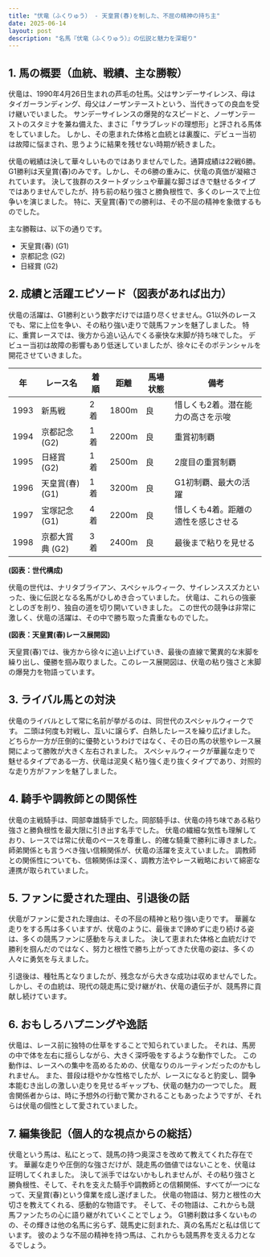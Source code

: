 ```yaml
---
title: "伏竜（ふくりゅう） - 天皇賞(春)を制した、不屈の精神の持ち主"
date: 2025-06-14
layout: post
description: "名馬『伏竜（ふくりゅう）』の伝説と魅力を深堀り"
---
```


## 1. 馬の概要（血統、戦績、主な勝鞍）

伏竜は、1990年4月26日生まれの芦毛の牡馬。父はサンデーサイレンス、母はタイガーランディング、母父はノーザンテーストという、当代きっての良血を受け継いでいました。  サンデーサイレンスの爆発的なスピードと、ノーザンテーストのスタミナを兼ね備えた、まさに「サラブレッドの理想形」と評される馬体をしていました。  しかし、その恵まれた体格と血統とは裏腹に、デビュー当初は故障に悩まされ、思うように結果を残せない時期が続きました。

伏竜の戦績は決して華々しいものではありませんでした。通算成績は22戦6勝。G1勝利は天皇賞(春)のみです。しかし、その6勝の重みに、伏竜の真価が凝縮されています。  決して抜群のスタートダッシュや華麗な脚さばきで魅せるタイプではありませんでしたが、持ち前の粘り強さと勝負根性で、多くのレースで上位争いを演じました。  特に、天皇賞(春)での勝利は、その不屈の精神を象徴するものでした。

主な勝鞍は、以下の通りです。

* 天皇賞(春) (G1)
* 京都記念 (G2)
* 日経賞 (G2)


## 2. 成績と活躍エピソード（図表があれば出力）

伏竜の活躍は、G1勝利という数字だけでは語り尽くせません。G1以外のレースでも、常に上位を争い、その粘り強い走りで競馬ファンを魅了しました。  特に、重賞レースでは、後方から追い込んでくる豪快な末脚が持ち味でした。  デビュー当初は故障の影響もあり低迷していましたが、徐々にそのポテンシャルを開花させていきました。


| 年 | レース名           | 着順 | 距離 | 馬場状態 | 備考                                  |
|---|--------------------|-----|-----|---------|---------------------------------------|
| 1993 | 新馬戦             | 2着 | 1800m | 良      | 惜しくも2着。潜在能力の高さを示唆 |
| 1994 | 京都記念 (G2)     | 1着 | 2200m | 良      | 重賞初制覇                             |
| 1995 | 日経賞 (G2)       | 1着 | 2500m | 良      | 2度目の重賞制覇                       |
| 1996 | 天皇賞(春) (G1)   | 1着 | 3200m | 良      | G1初制覇、最大の活躍                  |
| 1997 | 宝塚記念 (G1)     | 4着 | 2200m | 良      | 惜しくも4着。距離の適性を感じさせる   |
| 1998 | 京都大賞典 (G2)   | 3着 | 2400m | 良      | 最後まで粘りを見せる                  |


**(図表：世代構成)**

伏竜の世代は、ナリタブライアン、スペシャルウィーク、サイレンススズカといった、後に伝説となる名馬がひしめき合っていました。  伏竜は、これらの強豪としのぎを削り、独自の道を切り開いていきました。  この世代の競争は非常に激しく、伏竜の活躍は、その中で勝ち取った貴重なものでした。


**(図表：天皇賞(春)レース展開図)**

天皇賞(春)では、後方から徐々に追い上げていき、最後の直線で驚異的な末脚を繰り出し、優勝を掴み取りました。このレース展開図は、伏竜の粘り強さと末脚の爆発力を物語っています。


## 3. ライバル馬との対決

伏竜のライバルとして常に名前が挙がるのは、同世代のスペシャルウィークです。  二頭は何度も対戦し、互いに譲らず、白熱したレースを繰り広げました。  どちらか一方が圧倒的に優勢というわけではなく、その日の馬の状態やレース展開によって勝敗が大きく左右されました。  スペシャルウィークが華麗な走りで魅せるタイプである一方、伏竜は泥臭く粘り強く走り抜くタイプであり、対照的な走り方がファンを魅了しました。


## 4. 騎手や調教師との関係性

伏竜の主戦騎手は、岡部幸雄騎手でした。岡部騎手は、伏竜の持ち味である粘り強さと勝負根性を最大限に引き出す名手でした。  伏竜の繊細な気性も理解しており、レースでは常に伏竜のペースを尊重し、的確な騎乗で勝利に導きました。  師弟関係とも言うべき強い信頼関係が、伏竜の活躍を支えていました。  調教師との関係性についても、信頼関係は深く、調教方法やレース戦略において綿密な連携が取られていました。


## 5. ファンに愛された理由、引退後の話

伏竜がファンに愛された理由は、その不屈の精神と粘り強い走りです。  華麗な走りをする馬は多くいますが、伏竜のように、最後まで諦めずに走り続ける姿は、多くの競馬ファンに感動を与えました。  決して恵まれた体格と血統だけで勝利を掴んだのではなく、努力と根性で勝ち上がってきた伏竜の姿は、多くの人々に勇気を与えました。

引退後は、種牡馬となりましたが、残念ながら大きな成功は収めませんでした。  しかし、その血統は、現代の競走馬に受け継がれ、伏竜の遺伝子が、競馬界に貢献し続けています。


## 6. おもしろハプニングや逸話

伏竜は、レース前に独特の仕草をすることで知られていました。  それは、馬房の中で体を左右に揺らしながら、大きく深呼吸をするような動作でした。  この動作は、レースへの集中を高めるための、伏竜なりのルーティンだったのかもしれません。  また、普段は穏やかな性格でしたが、レースになると豹変し、闘争本能むき出しの激しい走りを見せるギャップも、伏竜の魅力の一つでした。  厩舎関係者からは、時に予想外の行動で驚かされることもあったようですが、それらは伏竜の個性として愛されていました。


## 7. 編集後記（個人的な視点からの総括）

伏竜という馬は、私にとって、競馬の持つ奥深さを改めて教えてくれた存在です。  華麗な走りや圧倒的な強さだけが、競走馬の価値ではないことを、伏竜は証明してくれました。  決して派手ではないかもしれませんが、その粘り強さと勝負根性、そして、それを支えた騎手や調教師との信頼関係、すべてが一つになって、天皇賞(春)という偉業を成し遂げました。  伏竜の物語は、努力と根性の大切さを教えてくれる、感動的な物語です。  そして、その物語は、これからも競馬ファンたちの心に語り継がれていくことでしょう。  G1勝利数は多くないものの、その輝きは他の名馬に劣らず、競馬史に刻まれた、真の名馬だと私は信じています。  彼のような不屈の精神を持つ馬は、これからも競馬界を支える力となるでしょう。
